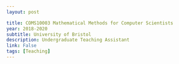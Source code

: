 ```yaml
---
layout: post

title: COMS10003 Mathematical Methods for Computer Scientists
year: 2018-2020
subtitle: University of Bristol
description: Undergraduate Teaching Assistant
link: False
tags: [Teaching]
---
```

